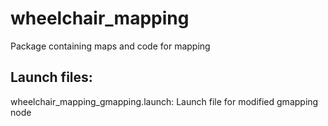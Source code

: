 wheelchair_mapping
==================

Package containing maps and code for mapping


Launch files:
-------------

wheelchair_mapping_gmapping.launch: Launch file for modified gmapping node
